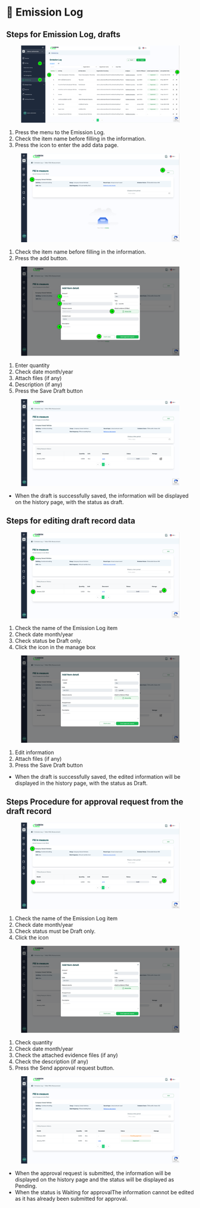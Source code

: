 # 📝 Emission Log

## Steps for Emission Log, drafts

<figure><img src="../.gitbook/assets/image (6) (1).png" alt=""><figcaption></figcaption></figure>

1. Press the menu to the Emission Log.
2. ﻿﻿﻿Check the item name before filling in the information.
3. Press the icon to enter the add data page.



<figure><img src="../.gitbook/assets/image (1) (1) (1) (1) (1) (1) (1) (1) (1) (1).png" alt=""><figcaption></figcaption></figure>

1. Check the item name before filling in the information.
2. Press the add button.



<figure><img src="../.gitbook/assets/image (2) (1) (1) (1) (1) (1) (1) (1).png" alt=""><figcaption></figcaption></figure>

1. Enter quantity
2. ﻿﻿﻿Check date month/year
3. ﻿﻿﻿Attach files (if any)
4. ﻿﻿﻿Description (if any)
5. ﻿﻿﻿Press the Save Draft button



<figure><img src="../.gitbook/assets/image (3) (1) (1) (1).png" alt=""><figcaption></figcaption></figure>

* When the draft is successfully saved, the information will be displayed on the history page, with the status as draft.



## Steps for editing draft record data

<figure><img src="../.gitbook/assets/image (4) (1) (1).png" alt=""><figcaption></figcaption></figure>

1. Check the name of the Emission Log item
2. Check date month/year&#x20;
3. Check status be Draft only.&#x20;
4. Click the icon in the manage box



<figure><img src="../.gitbook/assets/image (5) (1) (1).png" alt=""><figcaption></figcaption></figure>

1. Edit information
2. ﻿﻿﻿Attach files (if any)
3. ﻿﻿﻿Press the Save Draft button

* When the draft is successfully saved, the edited information will be displayed in the history page, with the status as Draft.

## Steps Procedure for approval request from the draft record

<figure><img src="../.gitbook/assets/image (6) (1) (1).png" alt=""><figcaption></figcaption></figure>

1. Check the name of the Emission Log item
2. ﻿﻿﻿Check date month/year
3. ﻿﻿﻿Check status must be Draft only.
4. ﻿﻿﻿Click the icon



<figure><img src="../.gitbook/assets/image (7) (1).png" alt=""><figcaption></figcaption></figure>

1. Check quantity
2. ﻿﻿﻿Check date month/year
3. ﻿﻿﻿Check the attached evidence files (if any)
4. ﻿﻿﻿Check the description (if any)
5. ﻿﻿﻿Press the Send approval request button.



<figure><img src="../.gitbook/assets/image (8) (1).png" alt=""><figcaption></figcaption></figure>

* When the approval request is submitted, the information will be displayed on the history page and the status will be displayed as Pending.
* When the status is Waiting for approvalThe information cannot be edited as it has already been submitted for approval.
